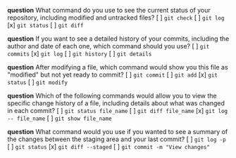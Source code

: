 **question** What command do you use to see the current status of your repository, including modified and untracked files?
[ ] `git check`
[ ] `git log`
[x] `git status`
[ ] `git diff`

**question** If you want to see a detailed history of your commits, including the author and date of each one, which command should you use?
[ ] `git commits`
[x] `git log`
[ ] `git history`
[ ] `git details`

**question** After modifying a file, which command would show you this file as "modified" but not yet ready to commit?
[ ] `git commit`
[ ] `git add`
[x] `git status`
[ ] `git modify`

**question** Which of the following commands would allow you to view the specific change history of a file, including details about what was changed in each commit?
[ ] `git status file_name`
[ ] `git diff file_name`
[x] `git log -- file_name`
[ ] `git show file_name`

**question** What command would you use if you wanted to see a summary of the changes between the staging area and your last commit?
[ ] `git log -p`
[ ] `git status`
[x] `git diff --staged`
[ ] `git commit -m "View changes"`
